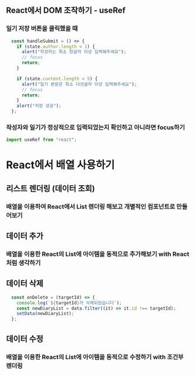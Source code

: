 ## React에서 DOM 조작하기 - useRef

### 일기 저장 버튼을 클릭했을 때

```js
  const handleSubmit = () => {
    if (state.author.length < 1) {
      alert("작성자는 최소 한글자 이상 입력해주세요");
      // focus
      return;
    }

    if (state.content.length < 5) {
      alert("일기 본문은 최소 다섯글자 이상 입력해주세요");
      // focus
      return;
    }
    alert("저장 성공");
  };
```

### 작성자와 일기가 정상적으로 입력되었는지 확인하고 아니라면 focus하기

```js
import useRef from "react";
```



# React에서 배열 사용하기

## 리스트 렌더링 (데이터 조회)

### 배열을 이용하여 React에서 List 렌더링 해보고 개별적인 컴포넌트로 만들어보기



## 데이터 추가

### 배열을 이용한 React의 List에 아이템을 동적으로 추가해보기 with React처럼 생각하기



## 데이터 삭제

```js
  const onDelete = (targetId) => {
    console.log(`${targetId}가 삭제되었습니다`);
    const newDiaryList = data.filter((it) => it.id !== targetId);
    setData(newDiaryList);
  };
```



## 데이터 수정

### 배열을 이용한 React의 List에 아이템을 동적으로 수정하기 with 조건부 렌더링

